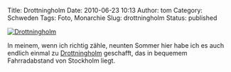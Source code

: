 Title: Drottningholm
Date: 2010-06-23 10:13
Author: tom
Category: Schweden
Tags: Foto, Monarchie
Slug: drottningholm
Status: published

[![Drottningholm](http://www.fiket.de/pic/drottnghlm1_s.jpg "Drottningholm")](http://www.fiket.de/pic/drottnghlm1_l.jpg)

In meinem, wenn ich richtig zähle, neunten Sommer hier habe ich es auch
endlich einmal zu
[Drottningholm](http://de.wikipedia.org/wiki/Drottningholm) geschafft,
das in bequemem Fahrradabstand von Stockholm liegt.

